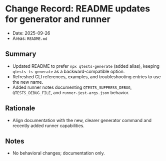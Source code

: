 # Change Record: README updates for generator and runner

- Date: 2025-09-26
- Areas: `README.md`

## Summary
- Updated README to prefer `npx qtests-generate` (added alias), keeping `qtests-ts-generate` as a backward-compatible option.
- Refreshed CLI references, examples, and troubleshooting entries to use the new name.
- Added runner notes documenting `QTESTS_SUPPRESS_DEBUG`, `QTESTS_DEBUG_FILE`, and `runner-jest-args.json` behavior.

## Rationale
- Align documentation with the new, clearer generator command and recently added runner capabilities.

## Notes
- No behavioral changes; documentation only.
